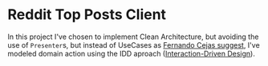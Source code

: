 # Reddit Top Posts Client

In this project I've chosen to implement Clean Architecture, but avoiding the use of `Presenter`s, but instead of UseCases as [Fernando Cejas suggest](https://github.com/android10/Android-CleanArchitecture-Kotlin), I've modeled domain action using the IDD aproach ([Interaction-Driven Design](https://codurance.com/2017/12/08/introducing-idd/)).

